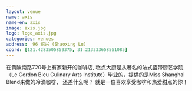 ```yaml
---
layout: venue
name: axis
name-en: axis
image: axis.jpg
logo: logo_axis.jpg
categories: venues
address:  96 绍兴 (Shaoxing Lu)
coord: [121.4283505859375, 31.213333658561085]
---
```


在黄陂南路720号上有家新开的咖啡店, 糕点大厨是从著名的法式蓝带厨艺学院（Le Cordon Bleu Culinary Arts Institute）毕业的，提供的是Miss Shanghai Blend来做的冷滴咖啡， 还差什么呢？ 就是一位喜欢享受咖啡和热爱甜点的你！ 
